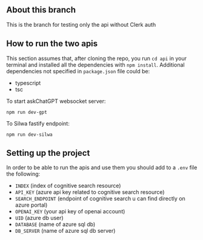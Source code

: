 ## About this branch

This is the branch for testing only the api without Clerk auth

## How to run the two apis

This section assumes that, after cloning the repo, you run `cd api` in your terminal and installed all the dependencies with `npm install`.
Additional dependencies not specified in `package.json` file could be:

- typescript
- tsc

To start askChatGPT websocket server:

```
npm run dev-gpt
```

To Silwa fastify endpoint:

```
npm run dev-silwa
```

## Setting up the project

In order to be able to run the apis and use them you should add to a `.env` file the following:

- `INDEX` (index of cognitive search resource)
- `API_KEY` (azure api key related to cognitive search resource)
- `SEARCH_ENDPOINT` (endpoint of cognitive search u can find directly on azure portal)
- `OPENAI_KEY` (your api key of openai account)
- `UID` (azure db user)
- `DATABASE` (name of azure sql db)
- `DB_SERVER` (name of azure sql db server)

